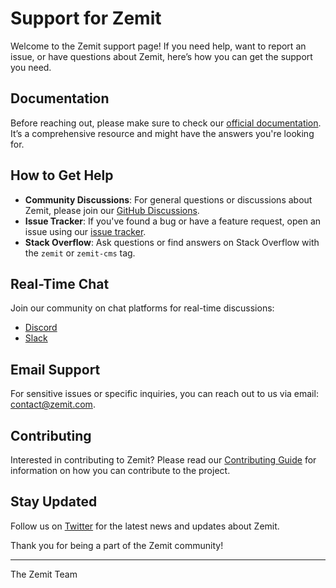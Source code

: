 # Support for Zemit

Welcome to the Zemit support page! If you need help, want to report an issue, or have questions about Zemit, here’s how you can get the support you need.

## Documentation

Before reaching out, please make sure to check our [official documentation](https://docs.zemit.com/). It’s a comprehensive resource and might have the answers you're looking for.

## How to Get Help

- **Community Discussions**: For general questions or discussions about Zemit, please join our [GitHub Discussions](https://github.com/zemit-cms/zemit/discussions).
- **Issue Tracker**: If you've found a bug or have a feature request, open an issue using our [issue tracker](https://github.com/zemit-cms/zemit/issues).
- **Stack Overflow**: Ask questions or find answers on Stack Overflow with the `zemit` or `zemit-cms` tag.

## Real-Time Chat

Join our community on chat platforms for real-time discussions:
- [Discord](https://discord.zemit.com)
- [Slack](https://slack.zemit.com)

## Email Support

For sensitive issues or specific inquiries, you can reach out to us via email: [contact@zemit.com](mailto:contact@zemit.com).

## Contributing

Interested in contributing to Zemit? Please read our [Contributing Guide](CONTRIBUTING.md) for information on how you can contribute to the project.

## Stay Updated

Follow us on [Twitter](https://twitter.zemit.com) for the latest news and updates about Zemit.

Thank you for being a part of the Zemit community!

---

The Zemit Team
